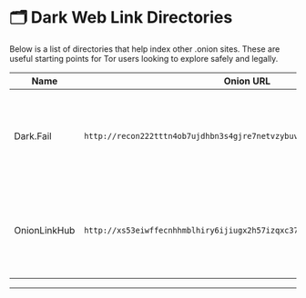 # 🗂 Dark Web Link Directories

Below is a list of directories that help index other .onion sites. These are useful starting points for Tor users looking to explore safely and legally.

| Name           | Onion URL                                     | Description |
|----------------|-----------------------------------------------|-------------|
| Dark.Fail | `http://recon222tttn4ob7ujdhbn3s4gjre7netvzybuvbq2bcqwltkiqinhad.onion/` | Monitors uptime of .onion services. May list markets — use with caution. |
| OnionLinkHub | `http://xs53eiwffecnhhmblhiry6ijiugx2h57izqxc37c5rxhcl4wgq4ewnqd.onion/` | Secure, updated directory helping users explore .onion safely. |

---
